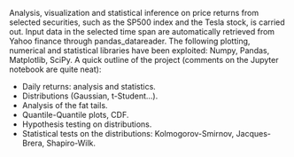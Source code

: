 Analysis, visualization and statistical inference on price returns from selected securities,
such as the SP500 index and the Tesla stock, is carried out.
Input data in the selected time span are automatically retrieved from Yahoo finance through pandas_datareader.
The following plotting, numerical and statistical libraries have been exploited: Numpy, Pandas, Matplotlib, SciPy.
A quick outline of the project (comments on the Jupyter notebook are quite neat):
 - Daily returns: analysis and statistics.
 - Distributions (Gaussian, t-Student...).
 - Analysis of the fat tails.
 - Quantile-Quantile plots, CDF.
 - Hypothesis testing on distributions.
 - Statistical tests on the distributions: Kolmogorov-Smirnov, Jacques-Brera, Shapiro-Wilk.
